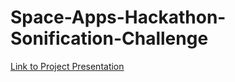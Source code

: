 # Space-Apps-Hackathon-Sonification-Challenge

[Link to Project Presentation](https://docs.google.com/presentation/d/1N4Q_3RL41o3zjiXu680vd1VnKz-Jf7EaLle2ejpjzJc/edit?usp=sharing)
